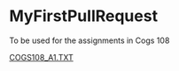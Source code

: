 # MyFirstPullRequest
To be used for the assignments in Cogs 108


[COGS108_A1.TXT](https://github.com/ruhuang24/MyFirstPullRequest/files/7308840/COGS108_A1.TXT)
